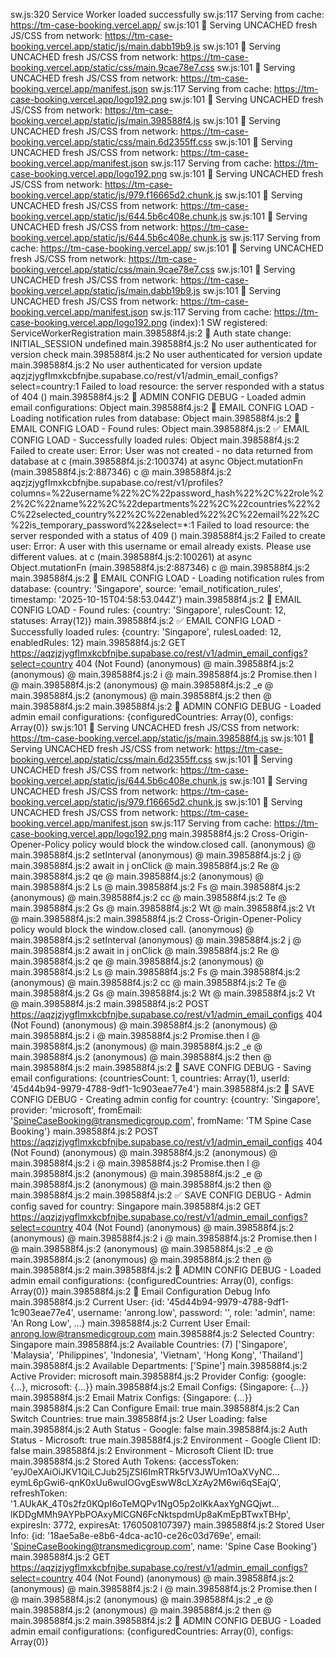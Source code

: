 sw.js:320 Service Worker loaded successfully
sw.js:117 Serving from cache: https://tm-case-booking.vercel.app/
sw.js:101 🔄 Serving UNCACHED fresh JS/CSS from network: https://tm-case-booking.vercel.app/static/js/main.dabb19b9.js
sw.js:101 🔄 Serving UNCACHED fresh JS/CSS from network: https://tm-case-booking.vercel.app/static/css/main.9cae78e7.css
sw.js:101 🔄 Serving UNCACHED fresh JS/CSS from network: https://tm-case-booking.vercel.app/manifest.json
sw.js:117 Serving from cache: https://tm-case-booking.vercel.app/logo192.png
sw.js:101 🔄 Serving UNCACHED fresh JS/CSS from network: https://tm-case-booking.vercel.app/static/js/main.398588f4.js
sw.js:101 🔄 Serving UNCACHED fresh JS/CSS from network: https://tm-case-booking.vercel.app/static/css/main.6d2355ff.css
sw.js:101 🔄 Serving UNCACHED fresh JS/CSS from network: https://tm-case-booking.vercel.app/manifest.json
sw.js:117 Serving from cache: https://tm-case-booking.vercel.app/logo192.png
sw.js:101 🔄 Serving UNCACHED fresh JS/CSS from network: https://tm-case-booking.vercel.app/static/js/979.f16665d2.chunk.js
sw.js:101 🔄 Serving UNCACHED fresh JS/CSS from network: https://tm-case-booking.vercel.app/static/js/644.5b6c408e.chunk.js
sw.js:101 🔄 Serving UNCACHED fresh JS/CSS from network: https://tm-case-booking.vercel.app/static/js/644.5b6c408e.chunk.js
sw.js:117 Serving from cache: https://tm-case-booking.vercel.app/
sw.js:101 🔄 Serving UNCACHED fresh JS/CSS from network: https://tm-case-booking.vercel.app/static/css/main.9cae78e7.css
sw.js:101 🔄 Serving UNCACHED fresh JS/CSS from network: https://tm-case-booking.vercel.app/static/js/main.dabb19b9.js
sw.js:101 🔄 Serving UNCACHED fresh JS/CSS from network: https://tm-case-booking.vercel.app/manifest.json
sw.js:117 Serving from cache: https://tm-case-booking.vercel.app/logo192.png
(index):1 SW registered:  ServiceWorkerRegistration
main.398588f4.js:2 🔐 Auth state change: INITIAL_SESSION undefined
main.398588f4.js:2 No user authenticated for version check
main.398588f4.js:2 No user authenticated for version update
main.398588f4.js:2 No user authenticated for version update
aqzjzjygflmxkcbfnjbe.supabase.co/rest/v1/admin_email_configs?select=country:1  Failed to load resource: the server responded with a status of 404 ()
main.398588f4.js:2 📧 ADMIN CONFIG DEBUG - Loaded admin email configurations: Object
main.398588f4.js:2 🔧 EMAIL CONFIG LOAD - Loading notification rules from database: Object
main.398588f4.js:2 🔧 EMAIL CONFIG LOAD - Found rules: Object
main.398588f4.js:2 ✅ EMAIL CONFIG LOAD - Successfully loaded rules: Object
main.398588f4.js:2 Failed to create user: Error: User was not created - no data returned from database
    at c (main.398588f4.js:2:100374)
    at async Object.mutationFn (main.398588f4.js:2:887346)
c @ main.398588f4.js:2
aqzjzjygflmxkcbfnjbe.supabase.co/rest/v1/profiles?columns=%22username%22%2C%22password_hash%22%2C%22role%22%2C%22name%22%2C%22departments%22%2C%22countries%22%2C%22selected_country%22%2C%22enabled%22%2C%22email%22%2C%22is_temporary_password%22&select=*:1  Failed to load resource: the server responded with a status of 409 ()
main.398588f4.js:2 Failed to create user: Error: A user with this username or email already exists. Please use different values.
    at c (main.398588f4.js:2:100261)
    at async Object.mutationFn (main.398588f4.js:2:887346)
c @ main.398588f4.js:2
main.398588f4.js:2 🔧 EMAIL CONFIG LOAD - Loading notification rules from database: {country: 'Singapore', source: 'email_notification_rules', timestamp: '2025-10-15T04:58:53.044Z'}
main.398588f4.js:2 🔧 EMAIL CONFIG LOAD - Found rules: {country: 'Singapore', rulesCount: 12, statuses: Array(12)}
main.398588f4.js:2 ✅ EMAIL CONFIG LOAD - Successfully loaded rules: {country: 'Singapore', rulesLoaded: 12, enabledRules: 12}
main.398588f4.js:2  GET https://aqzjzjygflmxkcbfnjbe.supabase.co/rest/v1/admin_email_configs?select=country 404 (Not Found)
(anonymous) @ main.398588f4.js:2
(anonymous) @ main.398588f4.js:2
i @ main.398588f4.js:2
Promise.then
l @ main.398588f4.js:2
(anonymous) @ main.398588f4.js:2
_e @ main.398588f4.js:2
(anonymous) @ main.398588f4.js:2
then @ main.398588f4.js:2
main.398588f4.js:2 📧 ADMIN CONFIG DEBUG - Loaded admin email configurations: {configuredCountries: Array(0), configs: Array(0)}
sw.js:101 🔄 Serving UNCACHED fresh JS/CSS from network: https://tm-case-booking.vercel.app/static/js/main.398588f4.js
sw.js:101 🔄 Serving UNCACHED fresh JS/CSS from network: https://tm-case-booking.vercel.app/static/css/main.6d2355ff.css
sw.js:101 🔄 Serving UNCACHED fresh JS/CSS from network: https://tm-case-booking.vercel.app/static/js/644.5b6c408e.chunk.js
sw.js:101 🔄 Serving UNCACHED fresh JS/CSS from network: https://tm-case-booking.vercel.app/static/js/979.f16665d2.chunk.js
sw.js:101 🔄 Serving UNCACHED fresh JS/CSS from network: https://tm-case-booking.vercel.app/manifest.json
sw.js:117 Serving from cache: https://tm-case-booking.vercel.app/logo192.png
main.398588f4.js:2 Cross-Origin-Opener-Policy policy would block the window.closed call.
(anonymous) @ main.398588f4.js:2
setInterval
(anonymous) @ main.398588f4.js:2
j @ main.398588f4.js:2
await in j
onClick @ main.398588f4.js:2
Re @ main.398588f4.js:2
qe @ main.398588f4.js:2
(anonymous) @ main.398588f4.js:2
Ls @ main.398588f4.js:2
Fs @ main.398588f4.js:2
(anonymous) @ main.398588f4.js:2
cc @ main.398588f4.js:2
Te @ main.398588f4.js:2
Gs @ main.398588f4.js:2
Wt @ main.398588f4.js:2
Vt @ main.398588f4.js:2
main.398588f4.js:2 Cross-Origin-Opener-Policy policy would block the window.closed call.
(anonymous) @ main.398588f4.js:2
setInterval
(anonymous) @ main.398588f4.js:2
j @ main.398588f4.js:2
await in j
onClick @ main.398588f4.js:2
Re @ main.398588f4.js:2
qe @ main.398588f4.js:2
(anonymous) @ main.398588f4.js:2
Ls @ main.398588f4.js:2
Fs @ main.398588f4.js:2
(anonymous) @ main.398588f4.js:2
cc @ main.398588f4.js:2
Te @ main.398588f4.js:2
Gs @ main.398588f4.js:2
Wt @ main.398588f4.js:2
Vt @ main.398588f4.js:2
main.398588f4.js:2  POST https://aqzjzjygflmxkcbfnjbe.supabase.co/rest/v1/admin_email_configs 404 (Not Found)
(anonymous) @ main.398588f4.js:2
(anonymous) @ main.398588f4.js:2
i @ main.398588f4.js:2
Promise.then
l @ main.398588f4.js:2
(anonymous) @ main.398588f4.js:2
_e @ main.398588f4.js:2
(anonymous) @ main.398588f4.js:2
then @ main.398588f4.js:2
main.398588f4.js:2 📧 SAVE CONFIG DEBUG - Saving email configurations: {countriesCount: 1, countries: Array(1), userId: '45d44b94-9979-4788-9df1-1c903eae77e4'}
main.398588f4.js:2 📧 SAVE CONFIG DEBUG - Creating admin config for country: {country: 'Singapore', provider: 'microsoft', fromEmail: 'SpineCaseBooking@transmedicgroup.com', fromName: 'TM Spine Case Booking'}
main.398588f4.js:2  POST https://aqzjzjygflmxkcbfnjbe.supabase.co/rest/v1/admin_email_configs 404 (Not Found)
(anonymous) @ main.398588f4.js:2
(anonymous) @ main.398588f4.js:2
i @ main.398588f4.js:2
Promise.then
l @ main.398588f4.js:2
(anonymous) @ main.398588f4.js:2
_e @ main.398588f4.js:2
(anonymous) @ main.398588f4.js:2
then @ main.398588f4.js:2
main.398588f4.js:2 ✅ SAVE CONFIG DEBUG - Admin config saved for country: Singapore
main.398588f4.js:2  GET https://aqzjzjygflmxkcbfnjbe.supabase.co/rest/v1/admin_email_configs?select=country 404 (Not Found)
(anonymous) @ main.398588f4.js:2
(anonymous) @ main.398588f4.js:2
i @ main.398588f4.js:2
Promise.then
l @ main.398588f4.js:2
(anonymous) @ main.398588f4.js:2
_e @ main.398588f4.js:2
(anonymous) @ main.398588f4.js:2
then @ main.398588f4.js:2
main.398588f4.js:2 📧 ADMIN CONFIG DEBUG - Loaded admin email configurations: {configuredCountries: Array(0), configs: Array(0)}
main.398588f4.js:2 🐛 Email Configuration Debug Info
main.398588f4.js:2 Current User: {id: '45d44b94-9979-4788-9df1-1c903eae77e4', username: 'anrong.low', password: '', role: 'admin', name: 'An Rong Low', …}
main.398588f4.js:2 Current User Email: anrong.low@transmedicgroup.com
main.398588f4.js:2 Selected Country: Singapore
main.398588f4.js:2 Available Countries: (7) ['Singapore', 'Malaysia', 'Philippines', 'Indonesia', 'Vietnam', 'Hong Kong', 'Thailand']
main.398588f4.js:2 Available Departments: ['Spine']
main.398588f4.js:2 Active Provider: microsoft
main.398588f4.js:2 Provider Config: {google: {…}, microsoft: {…}}
main.398588f4.js:2 Email Configs: {Singapore: {…}}
main.398588f4.js:2 Email Matrix Configs: {Singapore: {…}}
main.398588f4.js:2 Can Configure Email: true
main.398588f4.js:2 Can Switch Countries: true
main.398588f4.js:2 User Loading: false
main.398588f4.js:2 Auth Status - Google: false
main.398588f4.js:2 Auth Status - Microsoft: true
main.398588f4.js:2 Environment - Google Client ID: false
main.398588f4.js:2 Environment - Microsoft Client ID: true
main.398588f4.js:2 Stored Auth Tokens: {accessToken: 'eyJ0eXAiOiJKV1QiLCJub25jZSI6ImRTRk5fV3JWUm1OaXVyNC…eymL6pGwi6-qnK0xUu6wuIOGvgEswW8cLXzAy2M6wi6qSEajQ', refreshToken: '1.AUkAK_4T0s2fz0KQpI6oTeMQPv1NgO5p2olKkAaxYgNGQjwt…lKDDgMMh9AYPbPOAxyMlCGN6FcNktspdmUp8aKmEpBTwxTBHp', expiresIn: 3772, expiresAt: 1760508107397}
main.398588f4.js:2 Stored User Info: {id: '18ae5a8e-e8b6-4dca-ac10-ce26c03d769e', email: 'SpineCaseBooking@transmedicgroup.com', name: 'Spine Case Booking'}
main.398588f4.js:2  GET https://aqzjzjygflmxkcbfnjbe.supabase.co/rest/v1/admin_email_configs?select=country 404 (Not Found)
(anonymous) @ main.398588f4.js:2
(anonymous) @ main.398588f4.js:2
i @ main.398588f4.js:2
Promise.then
l @ main.398588f4.js:2
(anonymous) @ main.398588f4.js:2
_e @ main.398588f4.js:2
(anonymous) @ main.398588f4.js:2
then @ main.398588f4.js:2
main.398588f4.js:2 📧 ADMIN CONFIG DEBUG - Loaded admin email configurations: {configuredCountries: Array(0), configs: Array(0)}
